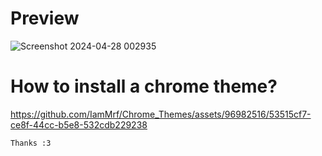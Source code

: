 # Preview

![Screenshot 2024-04-28 002935](https://github.com/IamMrf/Chrome_Themes/assets/96982516/51092400-a8b2-4cc5-bf8f-c3bab806ca33)

# How to install a chrome theme?

https://github.com/IamMrf/Chrome_Themes/assets/96982516/53515cf7-ce8f-44cc-b5e8-532cdb229238

```diff 
Thanks :3
```

